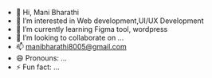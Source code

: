 - 👋 Hi, Mani Bharathi 
- 👀 I’m interested in Web development,UI/UX Development 
- 🌱 I’m currently learning Figma tool, wordpress 
- 💞️ I’m looking to collaborate on ...
- 📫 manibharathi8005@gmail.com
- 😄 Pronouns: ...
- ⚡ Fun fact: ...

<!---
mb-2001/mb-2001 is a ✨ special ✨ repository because its `README.md` (this file) appears on your GitHub profile.
You can click the Preview link to take a look at your changes.
--->
